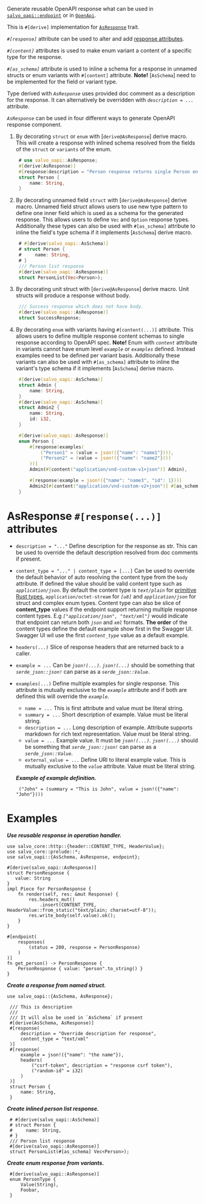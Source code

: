 Generate reusable OpenAPI response what can be used
in [`salvo_oapi::endpoint`][path] or in [`OpenApi`][openapi].

This is `#[derive]` implementation for [`AsResponse`][as_response] trait.


_`#[response]`_ attribute can be used to alter and add [response attributes](#toresponse-response-attributes).

_`#[content]`_ attributes is used to make enum variant a content of a specific type for the
response.

_`#[as_schema]`_ attribute is used to inline a schema for a response in unnamed structs or
enum variants with `#[content]` attribute. **Note!** [`AsSchema`] need to be implemented for
the field or variant type.

Type derived with _`AsResponse`_ uses provided doc comment as a description for the response. It
can alternatively be overridden with _`description = ...`_ attribute.

_`AsResponse`_ can be used in four different ways to generate OpenAPI response component.

1. By decorating `struct` or `enum` with [`derive@AsResponse`] derive macro. This will create a
   response with inlined schema resolved from the fields of the `struct` or `variants` of the
   enum.

   ```rust
    # use salvo_oapi::AsResponse;
    #[derive(AsResponse)]
    #[response(description = "Person response returns single Person entity")]
    struct Person {
        name: String,
    }
   ```

2. By decorating unnamed field `struct` with [`derive@AsResponse`] derive macro. Unnamed field struct
   allows users to use new type pattern to define one inner field which is used as a schema for
   the generated response. This allows users to define `Vec` and `Option` response types.
   Additionally these types can also be used with `#[as_schema]` attribute to inline the
   field's type schema if it implements [`AsSchema`] derive macro.

   ```rust
    # #[derive(salvo_oapi::AsSchema)]
    # struct Person {
    #     name: String,
    # }
    /// Person list response
    #[derive(salvo_oapi::AsResponse)]
    struct PersonList(Vec<Person>);
   ```

3. By decorating unit struct with [`derive@AsResponse`] derive macro. Unit structs will produce a
   response without body.

   ```rust
    /// Success response which does not have body.
    #[derive(salvo_oapi::AsResponse)]
    struct SuccessResponse;
   ```

4. By decorating `enum` with variants having `#[content(...)]` attribute. This allows users to
   define multiple response content schemas to single response according to OpenAPI spec.
   **Note!** Enum with _`content`_ attribute in variants cannot have enum level _`example`_ or
   _`examples`_ defined. Instead examples need to be defined per variant basis. Additionally
   these variants can also be used with `#[as_schema]` attribute to inline the variant's type schema
   if it implements [`AsSchema`] derive macro.

   ```rust
    #[derive(salvo_oapi::AsSchema)]
    struct Admin {
        name: String,
    }
    #[derive(salvo_oapi::AsSchema)]
    struct Admin2 {
        name: String,
        id: i32,
    }

    #[derive(salvo_oapi::AsResponse)]
    enum Person {
        #[response(examples(
            ("Person1" = (value = json!({"name": "name1"}))),
            ("Person2" = (value = json!({"name": "name2"})))
        ))]
        Admin(#[content("application/vnd-custom-v1+json")] Admin),

        #[response(example = json!({"name": "name3", "id": 1}))]
        Admin2(#[content("application/vnd-custom-v2+json")] #[as_schema] Admin2),
    }
   ```

# AsResponse `#[response(...)]` attributes

* `description = "..."` Define description for the response as str. This can be used to
  override the default description resolved from doc comments if present.

* `content_type = "..." | content_type = [...]` Can be used to override the default behavior of auto resolving the content type
  from the `body` attribute. If defined the value should be valid content type such as
  _`application/json`_. By default the content type is _`text/plain`_ for
  [primitive Rust types][primitive], `application/octet-stream` for _`[u8]`_ and
  _`application/json`_ for struct and complex enum types.
  Content type can also be slice of **content_type** values if the endpoint support returning multiple
 response content types. E.g _`["application/json", "text/xml"]`_ would indicate that endpoint can return both
 _`json`_ and _`xml`_ formats. **The order** of the content types define the default example show first in
 the Swagger UI. Swagger UI wil use the first _`content_type`_ value as a default example.

* `headers(...)` Slice of response headers that are returned back to a caller.

* `example = ...` Can be _`json!(...)`_. _`json!(...)`_ should be something that
  _`serde_json::json!`_ can parse as a _`serde_json::Value`_.

* `examples(...)` Define multiple examples for single response. This attribute is mutually
  exclusive to the _`example`_ attribute and if both are defined this will override the _`example`_.
    * `name = ...` This is first attribute and value must be literal string.
    * `summary = ...` Short description of example. Value must be literal string.
    * `description = ...` Long description of example. Attribute supports markdown for rich text
      representation. Value must be literal string.
    * `value = ...` Example value. It must be _`json!(...)`_. _`json!(...)`_ should be something that
      _`serde_json::json!`_ can parse as a _`serde_json::Value`_.
    * `external_value = ...` Define URI to literal example value. This is mutually exclusive to
      the _`value`_ attribute. Value must be literal string.

     _**Example of example definition.**_
    ```text
     ("John" = (summary = "This is John", value = json!({"name": "John"})))
    ```

# Examples

_**Use reusable response in operation handler.**_
```
use salvo_core::http::{header::CONTENT_TYPE, HeaderValue};
use salvo_core::prelude::*;
use salvo_oapi::{AsSchema, AsResponse, endpoint};

#[derive(salvo_oapi::AsResponse)]
struct PersonResponse {
   value: String
}
impl Piece for PersonResponse {
    fn render(self, res: &mut Response) {
        res.headers_mut()
            .insert(CONTENT_TYPE, HeaderValue::from_static("text/plain; charset=utf-8"));
        res.write_body(self.value).ok();
    }
}

#[endpoint(
    responses(
        (status = 200, response = PersonResponse)
    )
)]
fn get_person() -> PersonResponse {
    PersonResponse { value: "person".to_string() }
}
```

_**Create a response from named struct.**_
```
use salvo_oapi::{AsSchema, AsResponse};

 /// This is description
 ///
 /// It will also be used in `AsSchema` if present
 #[derive(AsSchema, AsResponse)]
 #[response(
     description = "Override description for response",
     content_type = "text/xml"
 )]
 #[response(
     example = json!({"name": "the name"}),
     headers(
         ("csrf-token", description = "response csrf token"),
         ("random-id" = i32)
     )
 )]
 struct Person {
     name: String,
 }
```

_**Create inlined person list response.**_
```
 # #[derive(salvo_oapi::AsSchema)]
 # struct Person {
 #     name: String,
 # }
 /// Person list response
 #[derive(salvo_oapi::AsResponse)]
 struct PersonList(#[as_schema] Vec<Person>);
```

_**Create enum response from variants.**_
```
 #[derive(salvo_oapi::AsResponse)]
 enum PersonType {
     Value(String),
     Foobar,
 }
```

[as_response]: trait.AsResponse.html
[primitive]: https://doc.rust-lang.org/std/primitive/index.html
[path]: attr.path.html
[openapi]: derive.OpenApi.html